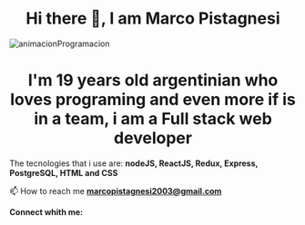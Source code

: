 <h1 align="center">Hi there 👋, I am Marco Pistagnesi</h1>

<img align="center" src="https://static.wixstatic.com/media/669128_ec1c7a78e9694aec8a07c2e48b292ae1~mv2.gif" alt="animacionProgramacion"/>
  
<h1 align="center">I'm 19 years old argentinian who loves programing and even more if is in a team, i am a Full stack web developer</h1>

The tecnologies that i use are: **nodeJS, ReactJS, Redux, Express, PostgreSQL, HTML and CSS**

📫 How to reach me **marcopistagnesi2003@gmail.com**

**Connect whith me:**
